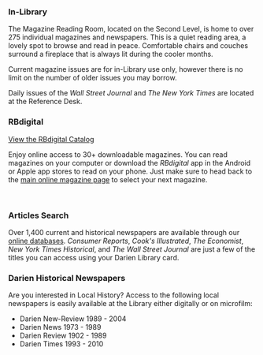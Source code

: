 <div class="row margin-bottom-10">
<div class="col-md-4">

### In-Library 
The Magazine Reading Room, located on the Second Level, is home to over 275 individual magazines and newspapers. This is a quiet reading area, a lovely spot to browse and read in peace. Comfortable chairs and couches surround a fireplace that is always lit during the cooler months.

Current magazine issues are for in-Library use only, however there is no limit on the number of older issues you may borrow.

Daily issues of the <em>Wall Street Journal</em> and <em>The New York Times</em> are located at the Reference Desk.

</div>
<div class="col-md-4">

### RBdigital

[View the RBdigital Catalog](https://dar.to/2ugObbS "Zinio")

Enjoy online access to 30+ downloadable magazines. You can read magazines on your computer or download the _RBdigital_ app in the Android or Apple app stores to read on your phone. Just make sure to head back to the [main online magazine page](https://dar.to/2ugObbS "Online magazines") to select your next magazine.

<br />

### Articles Search
Over 1,400 current and historical newspapers are available through our [online databases](/research/category/magazines-and-newspapers "Magazines and Newspapers databases"). <em>Consumer Reports</em>, <em>Cook's Illustrated</em>, <em>The Economist</em>, <em>New York Times Historical</em>, and <em>The Wall Street Journal</em> are just a few of the titles you can access using your Darien Library card.

</div>
<div class="col-md-4">

### Darien Historical Newspapers
Are you interested in Local History? Access to the following local newspapers is easily available at the Library either digitally or on microfilm: 

* Darien New-Review 1989 - 2004
* Darien News 1973 - 1989
* Darien Review 1902 - 1989
* Darien Times 1993 - 2010

</div>
</div>